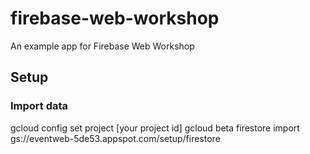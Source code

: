 # firebase-web-workshop
An example app for Firebase Web Workshop

## Setup

### Import data

gcloud config set project [your project id]
gcloud beta firestore import gs://eventweb-5de53.appspot.com/setup/firestore

